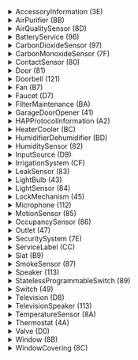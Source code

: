 <details><summary>AccessoryInformation (3E)</summary><br><table>
<tr><th>Characteristic</th><th>UUID</th><th>Format</th><th>Perms</th><th>Min</th><th>Max</th>Values</th></tr>
<tr><td>Identify *</td><td>14</td><td>BOOL</td><td>PW</td><td>0</td><td>1</td><td></td></tr>
<tr><td>FirmwareRevision</td><td>52</td><td>STRING</td><td>PR+EV</td><td>(max 64 characters)</td><td></td></tr>
<tr><td>Manufacturer</td><td>20</td><td>STRING</td><td>PR</td><td>(max 64 characters)</td><td></td></tr>
<tr><td>Model</td><td>21</td><td>STRING</td><td>PR</td><td>(max 64 characters)</td><td></td></tr>
<tr><td>Name</td><td>23</td><td>STRING</td><td>PR</td><td>(max 64 characters)</td><td></td></tr>
<tr><td>SerialNumber</td><td>30</td><td>STRING</td><td>PR</td><td>(max 64 characters)</td><td></td></tr>
<tr><td>HardwareRevision</td><td>53</td><td>STRING</td><td>PR</td><td>(max 64 characters)</td><td></td></tr>
<tr><td>AccessoryFlags</td><td>A6</td><td>UINT32</td><td>PR+EV</td><td>1</td><td>1</td><td></td></tr>
</table><br></details>
<details><summary>AirPurifier (BB)</summary><br><table>
<tr><th>Characteristic</th><th>UUID</th><th>Format</th><th>Perms</th><th>Min</th><th>Max</th>Values</th></tr>
<tr><td>Active *</td><td>B0</td><td>UINT8</td><td>PW+PR+EV</td><td>0</td><td>1</td><td>INACTIVE (0)<br>ACIVE (1)</td></tr>
<tr><td>CurrentAirPurifierState *</td><td>A9</td><td>UINT8</td><td>PR+EV</td><td>0</td><td>2</td><td>INACTIVE (0)<br>IDLE (1)<br>PURIFYING (2)</td></tr>
<tr><td>TargetAirPurifierState *</td><td>A8</td><td>UINT8</td><td>PW+PR+EV</td><td>0</td><td>1</td><td>MANUAL (0)<br>AUTO (1)</td></tr>
<tr><td>Name</td><td>23</td><td>STRING</td><td>PR</td><td>(max 64 characters)</td><td></td></tr>
<tr><td>RotationSpeed</td><td>29</td><td>FLOAT</td><td>PR+PW+EV</td><td>0</td><td>100</td><td></td></tr>
<tr><td>SwingMode</td><td>B6</td><td>UINT8</td><td>PR+EV+PW</td><td>0</td><td>1</td><td>SWING_DISABLED (0)<br>SWING_ENABLED (1)</td></tr>
<tr><td>LockPhysicalControls</td><td>A7</td><td>UINT8</td><td>PW+PR+EV</td><td>0</td><td>1</td><td>CONTROL_LOCK_DISABLED (0)<br>CONTROL_LOCK_ENABLED (1)</td></tr>
</table><br></details>
<details><summary>AirQualitySensor (8D)</summary><br><table>
<tr><th>Characteristic</th><th>UUID</th><th>Format</th><th>Perms</th><th>Min</th><th>Max</th>Values</th></tr>
<tr><td>AirQuality *</td><td>95</td><td>UINT8</td><td>PR+EV</td><td>0</td><td>5</td><td>UNKNOWN (0)<br>EXCELLENT (1)<br>GOOD (2)<br>FAIR (3)<br>INFERIOR (4)<br>POOR (5)</td></tr>
<tr><td>Name</td><td>23</td><td>STRING</td><td>PR</td><td>(max 64 characters)</td><td></td></tr>
<tr><td>OzoneDensity</td><td>C3</td><td>FLOAT</td><td>PR+EV</td><td>0</td><td>1000</td><td></td></tr>
<tr><td>NitrogenDioxideDensity</td><td>C4</td><td>FLOAT</td><td>PR+EV</td><td>0</td><td>1000</td><td></td></tr>
<tr><td>SulphurDioxideDensity</td><td>C5</td><td>FLOAT</td><td>PR+EV</td><td>0</td><td>1000</td><td></td></tr>
<tr><td>PM25Density</td><td>C6</td><td>FLOAT</td><td>PR+EV</td><td>0</td><td>1000</td><td></td></tr>
<tr><td>PM10Density</td><td>C7</td><td>FLOAT</td><td>PR+EV</td><td>0</td><td>1000</td><td></td></tr>
<tr><td>VOCDensity</td><td>C8</td><td>FLOAT</td><td>PR+EV</td><td>0</td><td>1000</td><td></td></tr>
<tr><td>StatusActive</td><td>75</td><td>BOOL</td><td>PR+EV</td><td>0</td><td>1</td><td></td></tr>
<tr><td>StatusFault</td><td>77</td><td>UINT8</td><td>PR+EV</td><td>0</td><td>1</td><td>NO_FAULT (0)<br>FAULT (1)</td></tr>
<tr><td>StatusTampered</td><td>7A</td><td>UINT8</td><td>PR+EV</td><td>0</td><td>1</td><td>NOT_TAMPERED (0)<br>TAMPERED (1)</td></tr>
<tr><td>StatusLowBattery</td><td>79</td><td>UINT8</td><td>PR+EV</td><td>0</td><td>1</td><td>NOT_LOW_BATTERY (0)<br>LOW_BATTERY (1)</td></tr>
</table><br></details>
<details><summary>BatteryService (96)</summary><br><table>
<tr><th>Characteristic</th><th>UUID</th><th>Format</th><th>Perms</th><th>Min</th><th>Max</th>Values</th></tr>
<tr><td>BatteryLevel *</td><td>68</td><td>UINT8</td><td>PR+EV</td><td>0</td><td>100</td><td></td></tr>
<tr><td>ChargingState *</td><td>8F</td><td>UINT8</td><td>PR+EV</td><td>0</td><td>2</td><td>NOT_CHARGING (0)<br>CHARGING (1)<br>NOT_CHARGEABLE (2)</td></tr>
<tr><td>StatusLowBattery *</td><td>79</td><td>UINT8</td><td>PR+EV</td><td>0</td><td>1</td><td>NOT_LOW_BATTERY (0)<br>LOW_BATTERY (1)</td></tr>
<tr><td>Name</td><td>23</td><td>STRING</td><td>PR</td><td>(max 64 characters)</td><td></td></tr>
</table><br></details>
<details><summary>CarbonDioxideSensor (97)</summary><br><table>
<tr><th>Characteristic</th><th>UUID</th><th>Format</th><th>Perms</th><th>Min</th><th>Max</th>Values</th></tr>
<tr><td>CarbonDioxideDetected *</td><td>92</td><td>UINT8</td><td>PR+EV</td><td>0</td><td>1</td><td>NORMAL (0)<br>ABNORMAL (1)</td></tr>
<tr><td>Name</td><td>23</td><td>STRING</td><td>PR</td><td>(max 64 characters)</td><td></td></tr>
<tr><td>StatusActive</td><td>75</td><td>BOOL</td><td>PR+EV</td><td>0</td><td>1</td><td></td></tr>
<tr><td>StatusFault</td><td>77</td><td>UINT8</td><td>PR+EV</td><td>0</td><td>1</td><td>NO_FAULT (0)<br>FAULT (1)</td></tr>
<tr><td>StatusTampered</td><td>7A</td><td>UINT8</td><td>PR+EV</td><td>0</td><td>1</td><td>NOT_TAMPERED (0)<br>TAMPERED (1)</td></tr>
<tr><td>StatusLowBattery</td><td>79</td><td>UINT8</td><td>PR+EV</td><td>0</td><td>1</td><td>NOT_LOW_BATTERY (0)<br>LOW_BATTERY (1)</td></tr>
<tr><td>CarbonDioxideLevel</td><td>93</td><td>FLOAT</td><td>PR+EV</td><td>0</td><td>100000</td><td></td></tr>
<tr><td>CarbonDioxidePeakLevel</td><td>94</td><td>FLOAT</td><td>PR+EV</td><td>0</td><td>100000</td><td></td></tr>
</table><br></details>
<details><summary>CarbonMonoxideSensor (7F)</summary><br><table>
<tr><th>Characteristic</th><th>UUID</th><th>Format</th><th>Perms</th><th>Min</th><th>Max</th>Values</th></tr>
<tr><td>CarbonMonoxideDetected *</td><td>69</td><td>UINT8</td><td>PR+EV</td><td>0</td><td>1</td><td>NORMAL (0)<br>ABNORMAL (1)</td></tr>
<tr><td>Name</td><td>23</td><td>STRING</td><td>PR</td><td>(max 64 characters)</td><td></td></tr>
<tr><td>StatusActive</td><td>75</td><td>BOOL</td><td>PR+EV</td><td>0</td><td>1</td><td></td></tr>
<tr><td>StatusFault</td><td>77</td><td>UINT8</td><td>PR+EV</td><td>0</td><td>1</td><td>NO_FAULT (0)<br>FAULT (1)</td></tr>
<tr><td>StatusTampered</td><td>7A</td><td>UINT8</td><td>PR+EV</td><td>0</td><td>1</td><td>NOT_TAMPERED (0)<br>TAMPERED (1)</td></tr>
<tr><td>StatusLowBattery</td><td>79</td><td>UINT8</td><td>PR+EV</td><td>0</td><td>1</td><td>NOT_LOW_BATTERY (0)<br>LOW_BATTERY (1)</td></tr>
<tr><td>CarbonMonoxideLevel</td><td>90</td><td>FLOAT</td><td>PR+EV</td><td>0</td><td>100</td><td></td></tr>
<tr><td>CarbonMonoxidePeakLevel</td><td>91</td><td>FLOAT</td><td>PR+EV</td><td>0</td><td>100</td><td></td></tr>
</table><br></details>
<details><summary>ContactSensor (80)</summary><br><table>
<tr><th>Characteristic</th><th>UUID</th><th>Format</th><th>Perms</th><th>Min</th><th>Max</th>Values</th></tr>
<tr><td>ContactSensorState *</td><td>6A</td><td>UINT8</td><td>PR+EV</td><td>0</td><td>1</td><td>DETECTED (0)<br>NOT_DETECTED (1)</td></tr>
<tr><td>Name</td><td>23</td><td>STRING</td><td>PR</td><td>(max 64 characters)</td><td></td></tr>
<tr><td>StatusActive</td><td>75</td><td>BOOL</td><td>PR+EV</td><td>0</td><td>1</td><td></td></tr>
<tr><td>StatusFault</td><td>77</td><td>UINT8</td><td>PR+EV</td><td>0</td><td>1</td><td>NO_FAULT (0)<br>FAULT (1)</td></tr>
<tr><td>StatusTampered</td><td>7A</td><td>UINT8</td><td>PR+EV</td><td>0</td><td>1</td><td>NOT_TAMPERED (0)<br>TAMPERED (1)</td></tr>
<tr><td>StatusLowBattery</td><td>79</td><td>UINT8</td><td>PR+EV</td><td>0</td><td>1</td><td>NOT_LOW_BATTERY (0)<br>LOW_BATTERY (1)</td></tr>
</table><br></details>
<details><summary>Door (81)</summary><br><table>
<tr><th>Characteristic</th><th>UUID</th><th>Format</th><th>Perms</th><th>Min</th><th>Max</th>Values</th></tr>
<tr><td>CurrentPosition *</td><td>6D</td><td>UINT8</td><td>PR+EV</td><td>0</td><td>100</td><td></td></tr>
<tr><td>TargetPosition *</td><td>7C</td><td>UINT8</td><td>PW+PR+EV</td><td>0</td><td>100</td><td></td></tr>
<tr><td>PositionState *</td><td>72</td><td>UINT8</td><td>PR+EV</td><td>0</td><td>2</td><td>GOING_TO_MINIMUM (0)<br>GOING_TO_MAXIMUM (1)<br>STOPPED (2)</td></tr>
<tr><td>Name</td><td>23</td><td>STRING</td><td>PR</td><td>(max 64 characters)</td><td></td></tr>
<tr><td>HoldPosition</td><td>6F</td><td>BOOL</td><td>PW</td><td>0</td><td>1</td><td></td></tr>
<tr><td>ObstructionDetected</td><td>24</td><td>BOOL</td><td>PR+EV</td><td>0</td><td>1</td><td></td></tr>
</table><br></details>
<details><summary>Doorbell (121)</summary><br><table>
<tr><th>Characteristic</th><th>UUID</th><th>Format</th><th>Perms</th><th>Min</th><th>Max</th>Values</th></tr>
<tr><td>ProgrammableSwitchEvent *</td><td>73</td><td>UINT8</td><td>PR+EV+NV</td><td>0</td><td>2</td><td>SINGLE_PRESS (0)<br>DOUBLE_PRESS (1)<br>LONG_PRESS (2)</td></tr>
<tr><td>Name</td><td>23</td><td>STRING</td><td>PR</td><td>(max 64 characters)</td><td></td></tr>
<tr><td>Volume</td><td>119</td><td>UINT8</td><td>PW+PR+EV</td><td>0</td><td>100</td><td></td></tr>
<tr><td>Brightness</td><td>8</td><td>INT</td><td>PR+PW+EV</td><td>0</td><td>100</td><td></td></tr>
</table><br></details>
<details><summary>Fan (B7)</summary><br><table>
<tr><th>Characteristic</th><th>UUID</th><th>Format</th><th>Perms</th><th>Min</th><th>Max</th>Values</th></tr>
<tr><td>Active *</td><td>B0</td><td>UINT8</td><td>PW+PR+EV</td><td>0</td><td>1</td><td>INACTIVE (0)<br>ACIVE (1)</td></tr>
<tr><td>Name</td><td>23</td><td>STRING</td><td>PR</td><td>(max 64 characters)</td><td></td></tr>
<tr><td>CurrentFanState</td><td>AF</td><td>UINT8</td><td>PR+EV</td><td>0</td><td>2</td><td>INACTIVE (0)<br>IDLE (1)<br>BLOWING (2)</td></tr>
<tr><td>TargetFanState</td><td>BF</td><td>UINT8</td><td>PW+PR+EV</td><td>0</td><td>1</td><td>MANUAL (0)<br>AUTO (1)</td></tr>
<tr><td>RotationDirection</td><td>28</td><td>INT</td><td>PR+PW+EV</td><td>0</td><td>1</td><td>CLOCKWISE (0)<br>COUNTERCLOCKWISE (1)</td></tr>
<tr><td>RotationSpeed</td><td>29</td><td>FLOAT</td><td>PR+PW+EV</td><td>0</td><td>100</td><td></td></tr>
<tr><td>SwingMode</td><td>B6</td><td>UINT8</td><td>PR+EV+PW</td><td>0</td><td>1</td><td>SWING_DISABLED (0)<br>SWING_ENABLED (1)</td></tr>
<tr><td>LockPhysicalControls</td><td>A7</td><td>UINT8</td><td>PW+PR+EV</td><td>0</td><td>1</td><td>CONTROL_LOCK_DISABLED (0)<br>CONTROL_LOCK_ENABLED (1)</td></tr>
</table><br></details>
<details><summary>Faucet (D7)</summary><br><table>
<tr><th>Characteristic</th><th>UUID</th><th>Format</th><th>Perms</th><th>Min</th><th>Max</th>Values</th></tr>
<tr><td>Active *</td><td>B0</td><td>UINT8</td><td>PW+PR+EV</td><td>0</td><td>1</td><td>INACTIVE (0)<br>ACIVE (1)</td></tr>
<tr><td>StatusFault</td><td>77</td><td>UINT8</td><td>PR+EV</td><td>0</td><td>1</td><td>NO_FAULT (0)<br>FAULT (1)</td></tr>
<tr><td>Name</td><td>23</td><td>STRING</td><td>PR</td><td>(max 64 characters)</td><td></td></tr>
</table><br></details>
<details><summary>FilterMaintenance (BA)</summary><br><table>
<tr><th>Characteristic</th><th>UUID</th><th>Format</th><th>Perms</th><th>Min</th><th>Max</th>Values</th></tr>
<tr><td>FilterChangeIndication *</td><td>AC</td><td>UINT8</td><td>PR+EV</td><td>0</td><td>1</td><td>NO_CHANGE_NEEDED (0)<br>CHANGE_NEEDED (1)</td></tr>
<tr><td>Name</td><td>23</td><td>STRING</td><td>PR</td><td>(max 64 characters)</td><td></td></tr>
<tr><td>FilterLifeLevel</td><td>AB</td><td>FLOAT</td><td>PR+EV</td><td>0</td><td>100</td><td></td></tr>
<tr><td>ResetFilterIndication</td><td>AD</td><td>UINT8</td><td>PW</td><td>1</td><td>1</td><td></td></tr>
</table><br></details>
<details><summary>GarageDoorOpener (41)</summary><br><table>
<tr><th>Characteristic</th><th>UUID</th><th>Format</th><th>Perms</th><th>Min</th><th>Max</th>Values</th></tr>
<tr><td>CurrentDoorState *</td><td>E</td><td>UINT8</td><td>PR+EV</td><td>0</td><td>4</td><td>OPEN (0)<br>CLOSED (1)<br>OPENING (2)<br>CLOSING (3)<br>STOPPED (4)</td></tr>
<tr><td>TargetDoorState *</td><td>32</td><td>UINT8</td><td>PW+PR+EV</td><td>0</td><td>1</td><td>OPEN (0)<br>CLOSED (1)</td></tr>
<tr><td>ObstructionDetected *</td><td>24</td><td>BOOL</td><td>PR+EV</td><td>0</td><td>1</td><td></td></tr>
<tr><td>LockCurrentState</td><td>1D</td><td>UINT8</td><td>PR+EV</td><td>0</td><td>3</td><td>UNLOCKED (0)<br>LOCKED (1)<br>JAMMED (2)<br>UNKNOWN (3)</td></tr>
<tr><td>LockTargetState</td><td>1E</td><td>UINT8</td><td>PW+PR+EV</td><td>0</td><td>1</td><td>UNLOCK (0)<br>LOCK (1)</td></tr>
<tr><td>Name</td><td>23</td><td>STRING</td><td>PR</td><td>(max 64 characters)</td><td></td></tr>
</table><br></details>
<details><summary>HAPProtocolInformation (A2)</summary><br><table>
<tr><th>Characteristic</th><th>UUID</th><th>Format</th><th>Perms</th><th>Min</th><th>Max</th>Values</th></tr>
<tr><td>Version *</td><td>37</td><td>STRING</td><td>PR</td><td>(max 64 characters)</td><td></td></tr>
</table><br></details>
<details><summary>HeaterCooler (BC)</summary><br><table>
<tr><th>Characteristic</th><th>UUID</th><th>Format</th><th>Perms</th><th>Min</th><th>Max</th>Values</th></tr>
<tr><td>Active *</td><td>B0</td><td>UINT8</td><td>PW+PR+EV</td><td>0</td><td>1</td><td>INACTIVE (0)<br>ACIVE (1)</td></tr>
<tr><td>CurrentTemperature *</td><td>11</td><td>FLOAT</td><td>PR+EV</td><td>0</td><td>100</td><td></td></tr>
<tr><td>CurrentHeaterCoolerState *</td><td>B1</td><td>UINT8</td><td>PR+EV</td><td>0</td><td>3</td><td>INACTIVE (0)<br>IDLE (1)<br>HEATING (2)<br>COOLING (3)</td></tr>
<tr><td>TargetHeaterCoolerState *</td><td>B2</td><td>UINT8</td><td>PW+PR+EV</td><td>0</td><td>2</td><td>AUTO (0)<br>HEAT (1)<br>COOL (2)</td></tr>
<tr><td>Name</td><td>23</td><td>STRING</td><td>PR</td><td>(max 64 characters)</td><td></td></tr>
<tr><td>RotationSpeed</td><td>29</td><td>FLOAT</td><td>PR+PW+EV</td><td>0</td><td>100</td><td></td></tr>
<tr><td>TemperatureDisplayUnits</td><td>36</td><td>UINT8</td><td>PW+PR+EV</td><td>0</td><td>1</td><td>CELSIUS (0)<br>FAHRENHEIT (1)</td></tr>
<tr><td>SwingMode</td><td>B6</td><td>UINT8</td><td>PR+EV+PW</td><td>0</td><td>1</td><td>SWING_DISABLED (0)<br>SWING_ENABLED (1)</td></tr>
<tr><td>CoolingThresholdTemperature</td><td>D</td><td>FLOAT</td><td>PR+PW+EV</td><td>10</td><td>35</td><td></td></tr>
<tr><td>HeatingThresholdTemperature</td><td>12</td><td>FLOAT</td><td>PR+PW+EV</td><td>0</td><td>25</td><td></td></tr>
<tr><td>LockPhysicalControls</td><td>A7</td><td>UINT8</td><td>PW+PR+EV</td><td>0</td><td>1</td><td>CONTROL_LOCK_DISABLED (0)<br>CONTROL_LOCK_ENABLED (1)</td></tr>
</table><br></details>
<details><summary>HumidifierDehumidifier (BD)</summary><br><table>
<tr><th>Characteristic</th><th>UUID</th><th>Format</th><th>Perms</th><th>Min</th><th>Max</th>Values</th></tr>
<tr><td>Active *</td><td>B0</td><td>UINT8</td><td>PW+PR+EV</td><td>0</td><td>1</td><td>INACTIVE (0)<br>ACIVE (1)</td></tr>
<tr><td>CurrentRelativeHumidity *</td><td>10</td><td>FLOAT</td><td>PR+EV</td><td>0</td><td>100</td><td></td></tr>
<tr><td>CurrentHumidifierDehumidifierState *</td><td>B3</td><td>UINT8</td><td>PR+EV</td><td>0</td><td>3</td><td>INACTIVE (0)<br>IDLE (1)<br>HUMIDIFYING (2)<br>DEHUMIDIFYING (3)</td></tr>
<tr><td>TargetHumidifierDehumidifierState *</td><td>B4</td><td>UINT8</td><td>PW+PR+EV</td><td>0</td><td>2</td><td>AUTO (0)<br>HUMIDIFY (1)<br>DEHUMIDIFY (2)</td></tr>
<tr><td>Name</td><td>23</td><td>STRING</td><td>PR</td><td>(max 64 characters)</td><td></td></tr>
<tr><td>RelativeHumidityDehumidifierThreshold</td><td>C9</td><td>FLOAT</td><td>PR+PW+EV</td><td>0</td><td>100</td><td></td></tr>
<tr><td>RelativeHumidityHumidifierThreshold</td><td>CA</td><td>FLOAT</td><td>PR+PW+EV</td><td>0</td><td>100</td><td></td></tr>
<tr><td>RotationSpeed</td><td>29</td><td>FLOAT</td><td>PR+PW+EV</td><td>0</td><td>100</td><td></td></tr>
<tr><td>SwingMode</td><td>B6</td><td>UINT8</td><td>PR+EV+PW</td><td>0</td><td>1</td><td>SWING_DISABLED (0)<br>SWING_ENABLED (1)</td></tr>
<tr><td>WaterLevel</td><td>B5</td><td>FLOAT</td><td>PR+EV</td><td>0</td><td>100</td><td></td></tr>
<tr><td>LockPhysicalControls</td><td>A7</td><td>UINT8</td><td>PW+PR+EV</td><td>0</td><td>1</td><td>CONTROL_LOCK_DISABLED (0)<br>CONTROL_LOCK_ENABLED (1)</td></tr>
</table><br></details>
<details><summary>HumiditySensor (82)</summary><br><table>
<tr><th>Characteristic</th><th>UUID</th><th>Format</th><th>Perms</th><th>Min</th><th>Max</th>Values</th></tr>
<tr><td>CurrentRelativeHumidity *</td><td>10</td><td>FLOAT</td><td>PR+EV</td><td>0</td><td>100</td><td></td></tr>
<tr><td>Name</td><td>23</td><td>STRING</td><td>PR</td><td>(max 64 characters)</td><td></td></tr>
<tr><td>StatusActive</td><td>75</td><td>BOOL</td><td>PR+EV</td><td>0</td><td>1</td><td></td></tr>
<tr><td>StatusFault</td><td>77</td><td>UINT8</td><td>PR+EV</td><td>0</td><td>1</td><td>NO_FAULT (0)<br>FAULT (1)</td></tr>
<tr><td>StatusTampered</td><td>7A</td><td>UINT8</td><td>PR+EV</td><td>0</td><td>1</td><td>NOT_TAMPERED (0)<br>TAMPERED (1)</td></tr>
<tr><td>StatusLowBattery</td><td>79</td><td>UINT8</td><td>PR+EV</td><td>0</td><td>1</td><td>NOT_LOW_BATTERY (0)<br>LOW_BATTERY (1)</td></tr>
</table><br></details>
<details><summary>InputSource (D9)</summary><br><table>
<tr><th>Characteristic</th><th>UUID</th><th>Format</th><th>Perms</th><th>Min</th><th>Max</th>Values</th></tr>
<tr><td>ConfiguredName</td><td>E3</td><td>STRING</td><td>PW+PR+EV</td><td>(max 64 characters)</td><td></td></tr>
<tr><td>IsConfigured</td><td>D6</td><td>UINT8</td><td>PR+EV</td><td>0</td><td>1</td><td>NOT_CONFIGURED (0)<br>CONFIGURED (1)</td></tr>
<tr><td>Identifier *</td><td>E6</td><td>UINT32</td><td>PR</td><td>0</td><td>255</td><td></td></tr>
<tr><td>CurrentVisibilityState</td><td>135</td><td>UINT8</td><td>PR+EV</td><td>0</td><td>1</td><td></td></tr>
<tr><td>TargetVisibilityState</td><td>134</td><td>UINT8</td><td>PW+PR+EV</td><td>0</td><td>1</td><td></td></tr>
</table><br></details>
<details><summary>IrrigationSystem (CF)</summary><br><table>
<tr><th>Characteristic</th><th>UUID</th><th>Format</th><th>Perms</th><th>Min</th><th>Max</th>Values</th></tr>
<tr><td>Active *</td><td>B0</td><td>UINT8</td><td>PW+PR+EV</td><td>0</td><td>1</td><td>INACTIVE (0)<br>ACIVE (1)</td></tr>
<tr><td>ProgramMode *</td><td>D1</td><td>UINT8</td><td>PR+EV</td><td>0</td><td>2</td><td>NONE (0)<br>SCHEDULED (1)<br>SCHEDULE_OVERRIDEN (2)</td></tr>
<tr><td>InUse *</td><td>D2</td><td>UINT8</td><td>PR+EV</td><td>0</td><td>1</td><td>NOT_IN_USE (0)<br>IN_USE (1)</td></tr>
<tr><td>RemainingDuration</td><td>D4</td><td>UINT32</td><td>PR+EV</td><td>0</td><td>3600</td><td></td></tr>
<tr><td>StatusFault</td><td>77</td><td>UINT8</td><td>PR+EV</td><td>0</td><td>1</td><td>NO_FAULT (0)<br>FAULT (1)</td></tr>
</table><br></details>
<details><summary>LeakSensor (83)</summary><br><table>
<tr><th>Characteristic</th><th>UUID</th><th>Format</th><th>Perms</th><th>Min</th><th>Max</th>Values</th></tr>
<tr><td>LeakDetected *</td><td>70</td><td>UINT8</td><td>PR+EV</td><td>0</td><td>1</td><td>NOT_DETECTED (0)<br>DETECTED (1)</td></tr>
<tr><td>Name</td><td>23</td><td>STRING</td><td>PR</td><td>(max 64 characters)</td><td></td></tr>
<tr><td>StatusActive</td><td>75</td><td>BOOL</td><td>PR+EV</td><td>0</td><td>1</td><td></td></tr>
<tr><td>StatusFault</td><td>77</td><td>UINT8</td><td>PR+EV</td><td>0</td><td>1</td><td>NO_FAULT (0)<br>FAULT (1)</td></tr>
<tr><td>StatusTampered</td><td>7A</td><td>UINT8</td><td>PR+EV</td><td>0</td><td>1</td><td>NOT_TAMPERED (0)<br>TAMPERED (1)</td></tr>
<tr><td>StatusLowBattery</td><td>79</td><td>UINT8</td><td>PR+EV</td><td>0</td><td>1</td><td>NOT_LOW_BATTERY (0)<br>LOW_BATTERY (1)</td></tr>
</table><br></details>
<details><summary>LightBulb (43)</summary><br><table>
<tr><th>Characteristic</th><th>UUID</th><th>Format</th><th>Perms</th><th>Min</th><th>Max</th>Values</th></tr>
<tr><td>On *</td><td>25</td><td>BOOL</td><td>PR+PW+EV</td><td>0</td><td>1</td><td></td></tr>
<tr><td>Brightness</td><td>8</td><td>INT</td><td>PR+PW+EV</td><td>0</td><td>100</td><td></td></tr>
<tr><td>Hue</td><td>13</td><td>FLOAT</td><td>PR+PW+EV</td><td>0</td><td>360</td><td></td></tr>
<tr><td>Name</td><td>23</td><td>STRING</td><td>PR</td><td>(max 64 characters)</td><td></td></tr>
<tr><td>Saturation</td><td>2F</td><td>FLOAT</td><td>PR+PW+EV</td><td>0</td><td>100</td><td></td></tr>
<tr><td>ColorTemperature</td><td>CE</td><td>UINT32</td><td>PR+PW+EV</td><td>140</td><td>500</td><td></td></tr>
</table><br></details>
<details><summary>LightSensor (84)</summary><br><table>
<tr><th>Characteristic</th><th>UUID</th><th>Format</th><th>Perms</th><th>Min</th><th>Max</th>Values</th></tr>
<tr><td>CurrentAmbientLightLevel *</td><td>6B</td><td>FLOAT</td><td>PR+EV</td><td>0.0001</td><td>100000</td><td></td></tr>
<tr><td>Name</td><td>23</td><td>STRING</td><td>PR</td><td>(max 64 characters)</td><td></td></tr>
<tr><td>StatusActive</td><td>75</td><td>BOOL</td><td>PR+EV</td><td>0</td><td>1</td><td></td></tr>
<tr><td>StatusFault</td><td>77</td><td>UINT8</td><td>PR+EV</td><td>0</td><td>1</td><td>NO_FAULT (0)<br>FAULT (1)</td></tr>
<tr><td>StatusTampered</td><td>7A</td><td>UINT8</td><td>PR+EV</td><td>0</td><td>1</td><td>NOT_TAMPERED (0)<br>TAMPERED (1)</td></tr>
<tr><td>StatusLowBattery</td><td>79</td><td>UINT8</td><td>PR+EV</td><td>0</td><td>1</td><td>NOT_LOW_BATTERY (0)<br>LOW_BATTERY (1)</td></tr>
</table><br></details>
<details><summary>LockMechanism (45)</summary><br><table>
<tr><th>Characteristic</th><th>UUID</th><th>Format</th><th>Perms</th><th>Min</th><th>Max</th>Values</th></tr>
<tr><td>LockCurrentState *</td><td>1D</td><td>UINT8</td><td>PR+EV</td><td>0</td><td>3</td><td>UNLOCKED (0)<br>LOCKED (1)<br>JAMMED (2)<br>UNKNOWN (3)</td></tr>
<tr><td>LockTargetState *</td><td>1E</td><td>UINT8</td><td>PW+PR+EV</td><td>0</td><td>1</td><td>UNLOCK (0)<br>LOCK (1)</td></tr>
<tr><td>Name</td><td>23</td><td>STRING</td><td>PR</td><td>(max 64 characters)</td><td></td></tr>
</table><br></details>
<details><summary>Microphone (112)</summary><br><table>
<tr><th>Characteristic</th><th>UUID</th><th>Format</th><th>Perms</th><th>Min</th><th>Max</th>Values</th></tr>
<tr><td>Mute *</td><td>11A</td><td>BOOL</td><td>PW+PR+EV</td><td>0</td><td>1</td><td>OFF (0)<br>ON (1)</td></tr>
<tr><td>Name</td><td>23</td><td>STRING</td><td>PR</td><td>(max 64 characters)</td><td></td></tr>
<tr><td>Volume</td><td>119</td><td>UINT8</td><td>PW+PR+EV</td><td>0</td><td>100</td><td></td></tr>
</table><br></details>
<details><summary>MotionSensor (85)</summary><br><table>
<tr><th>Characteristic</th><th>UUID</th><th>Format</th><th>Perms</th><th>Min</th><th>Max</th>Values</th></tr>
<tr><td>MotionDetected *</td><td>22</td><td>BOOL</td><td>PR+EV</td><td>0</td><td>1</td><td></td></tr>
<tr><td>Name</td><td>23</td><td>STRING</td><td>PR</td><td>(max 64 characters)</td><td></td></tr>
<tr><td>StatusActive</td><td>75</td><td>BOOL</td><td>PR+EV</td><td>0</td><td>1</td><td></td></tr>
<tr><td>StatusFault</td><td>77</td><td>UINT8</td><td>PR+EV</td><td>0</td><td>1</td><td>NO_FAULT (0)<br>FAULT (1)</td></tr>
<tr><td>StatusTampered</td><td>7A</td><td>UINT8</td><td>PR+EV</td><td>0</td><td>1</td><td>NOT_TAMPERED (0)<br>TAMPERED (1)</td></tr>
<tr><td>StatusLowBattery</td><td>79</td><td>UINT8</td><td>PR+EV</td><td>0</td><td>1</td><td>NOT_LOW_BATTERY (0)<br>LOW_BATTERY (1)</td></tr>
</table><br></details>
<details><summary>OccupancySensor (86)</summary><br><table>
<tr><th>Characteristic</th><th>UUID</th><th>Format</th><th>Perms</th><th>Min</th><th>Max</th>Values</th></tr>
<tr><td>OccupancyDetected *</td><td>71</td><td>UINT8</td><td>PR+EV</td><td>0</td><td>1</td><td>NOT_DETECTED (0)<br>DETECTED (1)</td></tr>
<tr><td>Name</td><td>23</td><td>STRING</td><td>PR</td><td>(max 64 characters)</td><td></td></tr>
<tr><td>StatusActive</td><td>75</td><td>BOOL</td><td>PR+EV</td><td>0</td><td>1</td><td></td></tr>
<tr><td>StatusFault</td><td>77</td><td>UINT8</td><td>PR+EV</td><td>0</td><td>1</td><td>NO_FAULT (0)<br>FAULT (1)</td></tr>
<tr><td>StatusTampered</td><td>7A</td><td>UINT8</td><td>PR+EV</td><td>0</td><td>1</td><td>NOT_TAMPERED (0)<br>TAMPERED (1)</td></tr>
<tr><td>StatusLowBattery</td><td>79</td><td>UINT8</td><td>PR+EV</td><td>0</td><td>1</td><td>NOT_LOW_BATTERY (0)<br>LOW_BATTERY (1)</td></tr>
</table><br></details>
<details><summary>Outlet (47)</summary><br><table>
<tr><th>Characteristic</th><th>UUID</th><th>Format</th><th>Perms</th><th>Min</th><th>Max</th>Values</th></tr>
<tr><td>On *</td><td>25</td><td>BOOL</td><td>PR+PW+EV</td><td>0</td><td>1</td><td></td></tr>
<tr><td>OutletInUse *</td><td>26</td><td>BOOL</td><td>PR+EV</td><td>0</td><td>1</td><td></td></tr>
<tr><td>Name</td><td>23</td><td>STRING</td><td>PR</td><td>(max 64 characters)</td><td></td></tr>
</table><br></details>
<details><summary>SecuritySystem (7E)</summary><br><table>
<tr><th>Characteristic</th><th>UUID</th><th>Format</th><th>Perms</th><th>Min</th><th>Max</th>Values</th></tr>
<tr><td>SecuritySystemCurrentState *</td><td>66</td><td>UINT8</td><td>PR+EV</td><td>0</td><td>4</td><td>ARMED_STAY (0)<br>ARMED_AWAY (1)<br>ARMED_NIGHT (2)<br>DISARMED (3)<br>ALARM_TRIGGERED (4)</td></tr>
<tr><td>SecuritySystemTargetState *</td><td>67</td><td>UINT8</td><td>PW+PR+EV</td><td>0</td><td>3</td><td>ARM_STAY (0)<br>ARM_AWAY (1)<br>ARM_NIGHT (2)<br>DISARM (3)</td></tr>
<tr><td>Name</td><td>23</td><td>STRING</td><td>PR</td><td>(max 64 characters)</td><td></td></tr>
<tr><td>SecuritySystemAlarmType</td><td>8E</td><td>UINT8</td><td>PR+EV</td><td>0</td><td>1</td><td>KNOWN (0)<br>UNKNOWN (1)</td></tr>
<tr><td>StatusFault</td><td>77</td><td>UINT8</td><td>PR+EV</td><td>0</td><td>1</td><td>NO_FAULT (0)<br>FAULT (1)</td></tr>
<tr><td>StatusTampered</td><td>7A</td><td>UINT8</td><td>PR+EV</td><td>0</td><td>1</td><td>NOT_TAMPERED (0)<br>TAMPERED (1)</td></tr>
</table><br></details>
<details><summary>ServiceLabel (CC)</summary><br><table>
<tr><th>Characteristic</th><th>UUID</th><th>Format</th><th>Perms</th><th>Min</th><th>Max</th>Values</th></tr>
<tr><td>ServiceLabelNamespace *</td><td>CD</td><td>UINT8</td><td>PR</td><td>0</td><td>1</td><td>DOTS (0)<br>NUMERALS (1)</td></tr>
</table><br></details>
<details><summary>Slat (B9)</summary><br><table>
<tr><th>Characteristic</th><th>UUID</th><th>Format</th><th>Perms</th><th>Min</th><th>Max</th>Values</th></tr>
<tr><td>CurrentSlatState *</td><td>AA</td><td>UINT8</td><td>PR+EV</td><td>0</td><td>2</td><td>FIXED (0)<br>JAMMED (1)<br>SWINGING (2)</td></tr>
<tr><td>SlatType *</td><td>C0</td><td>UINT8</td><td>PR</td><td>0</td><td>1</td><td>HORIZONTAL (0)<br>VERTICAL (1)</td></tr>
<tr><td>Name</td><td>23</td><td>STRING</td><td>PR</td><td>(max 64 characters)</td><td></td></tr>
<tr><td>SwingMode</td><td>B6</td><td>UINT8</td><td>PR+EV+PW</td><td>0</td><td>1</td><td>SWING_DISABLED (0)<br>SWING_ENABLED (1)</td></tr>
<tr><td>CurrentTiltAngle</td><td>C1</td><td>INT</td><td>PR+EV</td><td>-90</td><td>90</td><td></td></tr>
<tr><td>TargetTiltAngle</td><td>C2</td><td>INT</td><td>PW+PR+EV</td><td>-90</td><td>90</td><td></td></tr>
</table><br></details>
<details><summary>SmokeSensor (87)</summary><br><table>
<tr><th>Characteristic</th><th>UUID</th><th>Format</th><th>Perms</th><th>Min</th><th>Max</th>Values</th></tr>
<tr><td>SmokeDetected *</td><td>76</td><td>UINT8</td><td>PR+EV</td><td>0</td><td>1</td><td>NOT_DETECTED (0)<br>DETECTED (1)</td></tr>
<tr><td>Name</td><td>23</td><td>STRING</td><td>PR</td><td>(max 64 characters)</td><td></td></tr>
<tr><td>StatusActive</td><td>75</td><td>BOOL</td><td>PR+EV</td><td>0</td><td>1</td><td></td></tr>
<tr><td>StatusFault</td><td>77</td><td>UINT8</td><td>PR+EV</td><td>0</td><td>1</td><td>NO_FAULT (0)<br>FAULT (1)</td></tr>
<tr><td>StatusTampered</td><td>7A</td><td>UINT8</td><td>PR+EV</td><td>0</td><td>1</td><td>NOT_TAMPERED (0)<br>TAMPERED (1)</td></tr>
<tr><td>StatusLowBattery</td><td>79</td><td>UINT8</td><td>PR+EV</td><td>0</td><td>1</td><td>NOT_LOW_BATTERY (0)<br>LOW_BATTERY (1)</td></tr>
</table><br></details>
<details><summary>Speaker (113)</summary><br><table>
<tr><th>Characteristic</th><th>UUID</th><th>Format</th><th>Perms</th><th>Min</th><th>Max</th>Values</th></tr>
<tr><td>Mute *</td><td>11A</td><td>BOOL</td><td>PW+PR+EV</td><td>0</td><td>1</td><td>OFF (0)<br>ON (1)</td></tr>
<tr><td>Name</td><td>23</td><td>STRING</td><td>PR</td><td>(max 64 characters)</td><td></td></tr>
<tr><td>Volume</td><td>119</td><td>UINT8</td><td>PW+PR+EV</td><td>0</td><td>100</td><td></td></tr>
</table><br></details>
<details><summary>StatelessProgrammableSwitch (89)</summary><br><table>
<tr><th>Characteristic</th><th>UUID</th><th>Format</th><th>Perms</th><th>Min</th><th>Max</th>Values</th></tr>
<tr><td>ProgrammableSwitchEvent *</td><td>73</td><td>UINT8</td><td>PR+EV+NV</td><td>0</td><td>2</td><td>SINGLE_PRESS (0)<br>DOUBLE_PRESS (1)<br>LONG_PRESS (2)</td></tr>
<tr><td>Name</td><td>23</td><td>STRING</td><td>PR</td><td>(max 64 characters)</td><td></td></tr>
<tr><td>ServiceLabelIndex</td><td>CB</td><td>UINT8</td><td>PR</td><td>1</td><td>255</td><td></td></tr>
</table><br></details>
<details><summary>Switch (49)</summary><br><table>
<tr><th>Characteristic</th><th>UUID</th><th>Format</th><th>Perms</th><th>Min</th><th>Max</th>Values</th></tr>
<tr><td>On *</td><td>25</td><td>BOOL</td><td>PR+PW+EV</td><td>0</td><td>1</td><td></td></tr>
<tr><td>Name</td><td>23</td><td>STRING</td><td>PR</td><td>(max 64 characters)</td><td></td></tr>
</table><br></details>
<details><summary>Television (D8)</summary><br><table>
<tr><th>Characteristic</th><th>UUID</th><th>Format</th><th>Perms</th><th>Min</th><th>Max</th>Values</th></tr>
<tr><td>Active *</td><td>B0</td><td>UINT8</td><td>PW+PR+EV</td><td>0</td><td>1</td><td>INACTIVE (0)<br>ACIVE (1)</td></tr>
<tr><td>ConfiguredName</td><td>E3</td><td>STRING</td><td>PW+PR+EV</td><td>(max 64 characters)</td><td></td></tr>
<tr><td>ActiveIdentifier</td><td>E7</td><td>UINT32</td><td>PW+PR+EV</td><td>0</td><td>255</td><td></td></tr>
<tr><td>RemoteKey</td><td>E1</td><td>UINT8</td><td>PW</td><td>0</td><td>16</td><td></td></tr>
<tr><td>PowerModeSelection</td><td>DF</td><td>UINT8</td><td>PW</td><td>0</td><td>1</td><td></td></tr>
</table><br></details>
<details><summary>TelevisionSpeaker (113)</summary><br><table>
<tr><th>Characteristic</th><th>UUID</th><th>Format</th><th>Perms</th><th>Min</th><th>Max</th>Values</th></tr>
<tr><td>VolumeControlType *</td><td>E9</td><td>UINT8</td><td>PR+EV</td><td>0</td><td>3</td><td></td></tr>
<tr><td>VolumeSelector *</td><td>EA</td><td>UINT8</td><td>PW</td><td>0</td><td>1</td><td></td></tr>
</table><br></details>
<details><summary>TemperatureSensor (8A)</summary><br><table>
<tr><th>Characteristic</th><th>UUID</th><th>Format</th><th>Perms</th><th>Min</th><th>Max</th>Values</th></tr>
<tr><td>CurrentTemperature *</td><td>11</td><td>FLOAT</td><td>PR+EV</td><td>0</td><td>100</td><td></td></tr>
<tr><td>Name</td><td>23</td><td>STRING</td><td>PR</td><td>(max 64 characters)</td><td></td></tr>
<tr><td>StatusActive</td><td>75</td><td>BOOL</td><td>PR+EV</td><td>0</td><td>1</td><td></td></tr>
<tr><td>StatusFault</td><td>77</td><td>UINT8</td><td>PR+EV</td><td>0</td><td>1</td><td>NO_FAULT (0)<br>FAULT (1)</td></tr>
<tr><td>StatusTampered</td><td>7A</td><td>UINT8</td><td>PR+EV</td><td>0</td><td>1</td><td>NOT_TAMPERED (0)<br>TAMPERED (1)</td></tr>
<tr><td>StatusLowBattery</td><td>79</td><td>UINT8</td><td>PR+EV</td><td>0</td><td>1</td><td>NOT_LOW_BATTERY (0)<br>LOW_BATTERY (1)</td></tr>
</table><br></details>
<details><summary>Thermostat (4A)</summary><br><table>
<tr><th>Characteristic</th><th>UUID</th><th>Format</th><th>Perms</th><th>Min</th><th>Max</th>Values</th></tr>
<tr><td>CurrentHeatingCoolingState *</td><td>F</td><td>UINT8</td><td>PR+EV</td><td>0</td><td>2</td><td>OFF (0)<br>HEATING (1)<br>COOLING (2)</td></tr>
<tr><td>TargetHeatingCoolingState *</td><td>33</td><td>UINT8</td><td>PW+PR+EV</td><td>0</td><td>3</td><td>OFF (0)<br>HEAT (1)<br>COOL (2)<br>AUTO (3)</td></tr>
<tr><td>CurrentTemperature *</td><td>11</td><td>FLOAT</td><td>PR+EV</td><td>0</td><td>100</td><td></td></tr>
<tr><td>TargetTemperature *</td><td>35</td><td>FLOAT</td><td>PW+PR+EV</td><td>10</td><td>38</td><td></td></tr>
<tr><td>TemperatureDisplayUnits *</td><td>36</td><td>UINT8</td><td>PW+PR+EV</td><td>0</td><td>1</td><td>CELSIUS (0)<br>FAHRENHEIT (1)</td></tr>
<tr><td>CoolingThresholdTemperature</td><td>D</td><td>FLOAT</td><td>PR+PW+EV</td><td>10</td><td>35</td><td></td></tr>
<tr><td>CurrentRelativeHumidity</td><td>10</td><td>FLOAT</td><td>PR+EV</td><td>0</td><td>100</td><td></td></tr>
<tr><td>HeatingThresholdTemperature</td><td>12</td><td>FLOAT</td><td>PR+PW+EV</td><td>0</td><td>25</td><td></td></tr>
<tr><td>Name</td><td>23</td><td>STRING</td><td>PR</td><td>(max 64 characters)</td><td></td></tr>
<tr><td>TargetRelativeHumidity</td><td>34</td><td>FLOAT</td><td>PW+PR+EV</td><td>0</td><td>100</td><td></td></tr>
</table><br></details>
<details><summary>Valve (D0)</summary><br><table>
<tr><th>Characteristic</th><th>UUID</th><th>Format</th><th>Perms</th><th>Min</th><th>Max</th>Values</th></tr>
<tr><td>Active *</td><td>B0</td><td>UINT8</td><td>PW+PR+EV</td><td>0</td><td>1</td><td>INACTIVE (0)<br>ACIVE (1)</td></tr>
<tr><td>InUse *</td><td>D2</td><td>UINT8</td><td>PR+EV</td><td>0</td><td>1</td><td>NOT_IN_USE (0)<br>IN_USE (1)</td></tr>
<tr><td>ValveType *</td><td>D5</td><td>UINT8</td><td>PR+EV</td><td>0</td><td>3</td><td></td></tr>
<tr><td>SetDuration</td><td>D3</td><td>UINT32</td><td>PW+PR+EV</td><td>0</td><td>3600</td><td></td></tr>
<tr><td>RemainingDuration</td><td>D4</td><td>UINT32</td><td>PR+EV</td><td>0</td><td>3600</td><td></td></tr>
<tr><td>IsConfigured</td><td>D6</td><td>UINT8</td><td>PR+EV</td><td>0</td><td>1</td><td>NOT_CONFIGURED (0)<br>CONFIGURED (1)</td></tr>
<tr><td>ServiceLabelIndex</td><td>CB</td><td>UINT8</td><td>PR</td><td>1</td><td>255</td><td></td></tr>
<tr><td>StatusFault</td><td>77</td><td>UINT8</td><td>PR+EV</td><td>0</td><td>1</td><td>NO_FAULT (0)<br>FAULT (1)</td></tr>
<tr><td>Name</td><td>23</td><td>STRING</td><td>PR</td><td>(max 64 characters)</td><td></td></tr>
</table><br></details>
<details><summary>Window (8B)</summary><br><table>
<tr><th>Characteristic</th><th>UUID</th><th>Format</th><th>Perms</th><th>Min</th><th>Max</th>Values</th></tr>
<tr><td>CurrentPosition *</td><td>6D</td><td>UINT8</td><td>PR+EV</td><td>0</td><td>100</td><td></td></tr>
<tr><td>TargetPosition *</td><td>7C</td><td>UINT8</td><td>PW+PR+EV</td><td>0</td><td>100</td><td></td></tr>
<tr><td>PositionState *</td><td>72</td><td>UINT8</td><td>PR+EV</td><td>0</td><td>2</td><td>GOING_TO_MINIMUM (0)<br>GOING_TO_MAXIMUM (1)<br>STOPPED (2)</td></tr>
<tr><td>Name</td><td>23</td><td>STRING</td><td>PR</td><td>(max 64 characters)</td><td></td></tr>
<tr><td>HoldPosition</td><td>6F</td><td>BOOL</td><td>PW</td><td>0</td><td>1</td><td></td></tr>
<tr><td>ObstructionDetected</td><td>24</td><td>BOOL</td><td>PR+EV</td><td>0</td><td>1</td><td></td></tr>
</table><br></details>
<details><summary>WindowCovering (8C)</summary><br><table>
<tr><th>Characteristic</th><th>UUID</th><th>Format</th><th>Perms</th><th>Min</th><th>Max</th>Values</th></tr>
<tr><td>TargetPosition *</td><td>7C</td><td>UINT8</td><td>PW+PR+EV</td><td>0</td><td>100</td><td></td></tr>
<tr><td>CurrentPosition *</td><td>6D</td><td>UINT8</td><td>PR+EV</td><td>0</td><td>100</td><td></td></tr>
<tr><td>PositionState *</td><td>72</td><td>UINT8</td><td>PR+EV</td><td>0</td><td>2</td><td>GOING_TO_MINIMUM (0)<br>GOING_TO_MAXIMUM (1)<br>STOPPED (2)</td></tr>
<tr><td>Name</td><td>23</td><td>STRING</td><td>PR</td><td>(max 64 characters)</td><td></td></tr>
<tr><td>HoldPosition</td><td>6F</td><td>BOOL</td><td>PW</td><td>0</td><td>1</td><td></td></tr>
<tr><td>CurrentHorizontalTiltAngle</td><td>6C</td><td>INT</td><td>PR+EV</td><td>-90</td><td>90</td><td></td></tr>
<tr><td>TargetHorizontalTiltAngle</td><td>7B</td><td>INT</td><td>PW+PR+EV</td><td>-90</td><td>90</td><td></td></tr>
<tr><td>CurrentVerticalTiltAngle</td><td>6E</td><td>INT</td><td>PR+EV</td><td>-90</td><td>90</td><td></td></tr>
<tr><td>TargetVerticalTiltAngle</td><td>7D</td><td>INT</td><td>PW+PR+EV</td><td>-90</td><td>90</td><td></td></tr>
<tr><td>ObstructionDetected</td><td>24</td><td>BOOL</td><td>PR+EV</td><td>0</td><td>1</td><td></td></tr>
</table><br></details>
